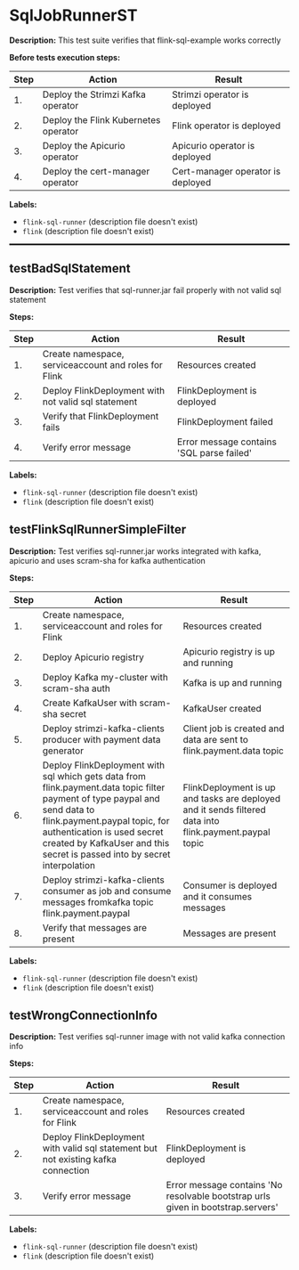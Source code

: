 # SqlJobRunnerST

**Description:** This test suite verifies that flink-sql-example works correctly

**Before tests execution steps:**

| Step | Action | Result |
| - | - | - |
| 1. | Deploy the Strimzi Kafka operator | Strimzi operator is deployed |
| 2. | Deploy the Flink Kubernetes operator | Flink operator is deployed |
| 3. | Deploy the Apicurio operator | Apicurio operator is deployed |
| 4. | Deploy the cert-manager operator | Cert-manager operator is deployed |

**Labels:**

* `flink-sql-runner` (description file doesn't exist)
* `flink` (description file doesn't exist)

<hr style="border:1px solid">

## testBadSqlStatement

**Description:** Test verifies that sql-runner.jar fail properly with not valid sql statement

**Steps:**

| Step | Action | Result |
| - | - | - |
| 1. | Create namespace, serviceaccount and roles for Flink | Resources created |
| 2. | Deploy FlinkDeployment with not valid sql statement | FlinkDeployment is deployed |
| 3. | Verify that FlinkDeployment fails | FlinkDeployment failed |
| 4. | Verify error message | Error message contains 'SQL parse failed' |

**Labels:**

* `flink-sql-runner` (description file doesn't exist)
* `flink` (description file doesn't exist)


## testFlinkSqlRunnerSimpleFilter

**Description:** Test verifies sql-runner.jar works integrated with kafka, apicurio and uses scram-sha for kafka authentication

**Steps:**

| Step | Action | Result |
| - | - | - |
| 1. | Create namespace, serviceaccount and roles for Flink | Resources created |
| 2. | Deploy Apicurio registry | Apicurio registry is up and running |
| 3. | Deploy Kafka my-cluster with scram-sha auth | Kafka is up and running |
| 4. | Create KafkaUser with scram-sha secret | KafkaUser created |
| 5. | Deploy strimzi-kafka-clients producer with payment data generator | Client job is created and data are sent to flink.payment.data topic |
| 6. | Deploy FlinkDeployment with sql which gets data from flink.payment.data topic filter payment of type paypal and send data to flink.payment.paypal topic, for authentication is used secret created by KafkaUser and this secret is passed into by secret interpolation | FlinkDeployment is up and tasks are deployed and it sends filtered data into flink.payment.paypal topic |
| 7. | Deploy strimzi-kafka-clients consumer as job and consume messages fromkafka topic flink.payment.paypal | Consumer is deployed and it consumes messages |
| 8. | Verify that messages are present | Messages are present |

**Labels:**

* `flink-sql-runner` (description file doesn't exist)
* `flink` (description file doesn't exist)


## testWrongConnectionInfo

**Description:** Test verifies sql-runner image with not valid kafka connection info

**Steps:**

| Step | Action | Result |
| - | - | - |
| 1. | Create namespace, serviceaccount and roles for Flink | Resources created |
| 2. | Deploy FlinkDeployment with valid sql statement but not existing kafka connection | FlinkDeployment is deployed |
| 3. | Verify error message | Error message contains 'No resolvable bootstrap urls given in bootstrap.servers' |

**Labels:**

* `flink-sql-runner` (description file doesn't exist)
* `flink` (description file doesn't exist)

